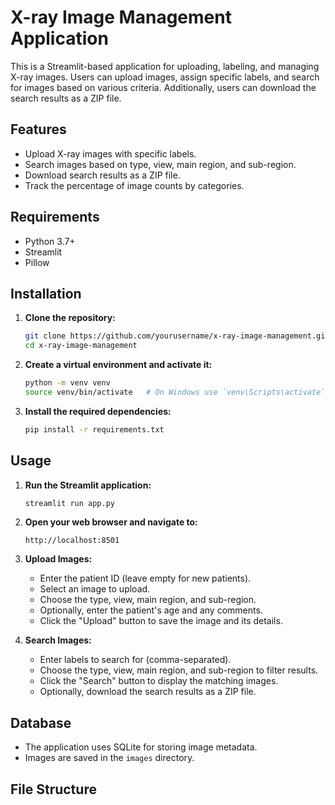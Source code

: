 # X-ray Image Management Application

This is a Streamlit-based application for uploading, labeling, and managing X-ray images. Users can upload images, assign specific labels, and search for images based on various criteria. Additionally, users can download the search results as a ZIP file.

## Features

- Upload X-ray images with specific labels.
- Search images based on type, view, main region, and sub-region.
- Download search results as a ZIP file.
- Track the percentage of image counts by categories.

## Requirements

- Python 3.7+
- Streamlit
- Pillow

## Installation

1. **Clone the repository:**

    ```bash
    git clone https://github.com/yourusername/x-ray-image-management.git
    cd x-ray-image-management
    ```

2. **Create a virtual environment and activate it:**

    ```bash
    python -m venv venv
    source venv/bin/activate   # On Windows use `venv\Scripts\activate`
    ```

3. **Install the required dependencies:**

    ```bash
    pip install -r requirements.txt
    ```

## Usage

1. **Run the Streamlit application:**

    ```bash
    streamlit run app.py
    ```

2. **Open your web browser and navigate to:**

    ```
    http://localhost:8501
    ```

3. **Upload Images:**

    - Enter the patient ID (leave empty for new patients).
    - Select an image to upload.
    - Choose the type, view, main region, and sub-region.
    - Optionally, enter the patient's age and any comments.
    - Click the "Upload" button to save the image and its details.

4. **Search Images:**

    - Enter labels to search for (comma-separated).
    - Choose the type, view, main region, and sub-region to filter results.
    - Click the "Search" button to display the matching images.
    - Optionally, download the search results as a ZIP file.

## Database

- The application uses SQLite for storing image metadata.
- Images are saved in the `images` directory.

## File Structure


